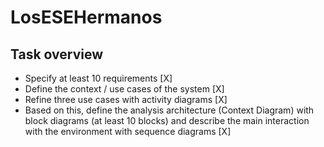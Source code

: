 # LosESEHermanos

## Task overview 

- Specify at least 10 requirements [X]
- Define the context / use cases of the system [X]
- Refine three use cases with activity diagrams [X]
- Based on this, define the analysis architecture (Context Diagram) with block diagrams (at least 10 blocks) and describe the main interaction with the environment with sequence diagrams [X]
